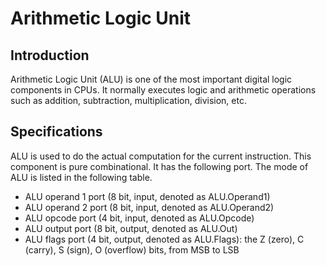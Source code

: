# Arithmetic Logic Unit

## Introduction
Arithmetic Logic Unit (ALU) is one of the most important digital logic components in CPUs. It normally executes logic and arithmetic operations such as addition, subtraction, multiplication, division, etc.
## Specifications
ALU is used to do the actual computation for the current instruction. This component is pure combinational. It has the following port. The mode of ALU is listed in the following table.
- ALU operand 1 port (8 bit, input, denoted as ALU.Operand1)
- ALU operand 2 port (8 bit, input, denoted as ALU.Operand2)
- ALU opcode port (4 bit, input, denoted as ALU.Opcode)
- ALU output port (8 bit, output, denoted as ALU.Out)
- ALU flags port (4 bit, output, denoted as ALU.Flags): the Z (zero), C (carry), S (sign), O (overflow) bits, from MSB to LSB

